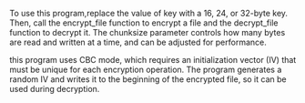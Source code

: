 To use this program,replace the value of key with a 16, 24, or 32-byte key. Then, call the encrypt_file function to encrypt a file and the decrypt_file function to decrypt it.
The chunksize parameter controls how many bytes are read and written at a time, and can be adjusted for performance.

this program uses CBC mode, which requires an initialization vector (IV) that must be unique for each encryption operation.
The program generates a random IV and writes it to the beginning of the encrypted file, so it can be used during decryption.
